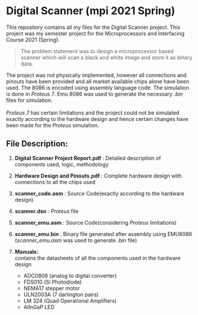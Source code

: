 # Digital Scanner (mpi 2021 Spring)
This repository contains all my files for the Digital Scanner project. This project was my semester project for the Microprocessors and Interfacing Course 2021 (Spring).  
>The problem statement was to design a microprocessor based scanner which will scan a black and white image and store it as binary data.  

The project was not physically implemented, however all connections and pinouts have been provided and all market available chips alone have been used. The 8086 is encoded using assembly language code. The simulation is done in _Proteus 7_. Emu 8086 was used to generate the necessary _.bin_ files for simulation.  
</br>
_Proteus 7_ has certain limitations and the project could not be simulated exactly according to the hardware design and hence certain changes have been made for the _Proteus_ simulation.

## File Description:  
1. **Digital Scanner Project Report.pdf** : Detailed description of components used, logic, methodology
2. **Hardware Design and Pinouts.pdf** : Complete hardware design with connections to all the chips used
3. **scanner_code.asm** : Source Code(exactly according to the hardware design) 
4. **scanner.dsn** : _Proteus_ file  
5. **scanner_emu.asm** : Source Code(considering _Proteus_ limitations) 
6. **scanner_emu.bin** : Binary file generated after assembly using EMU8086 (_scanner_emu.asm_ was used to generate _.bin_ file)
7. **Manuals:**  
    contains the datasheets of all the components used in the hardware design  
    
    - ADC0808 (analog to digital converter)
    - FDS010 (Si Photodiode)
    - NEMA17 stepper motor
    - ULN2003A (7 darlington pairs)
    - LM 324 (Quad Operational Amplifiers)
    - AlInGaP LED
